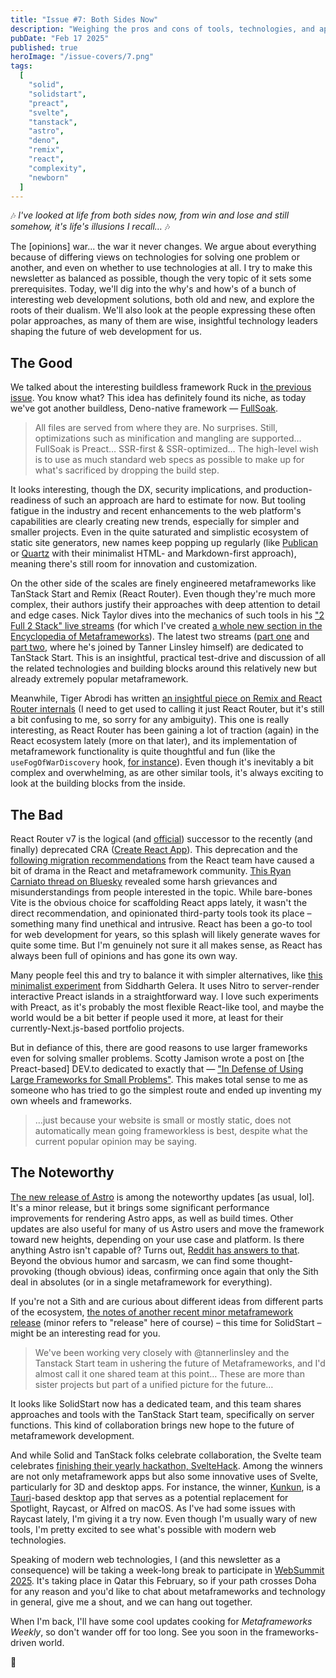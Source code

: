```yaml
---
title: "Issue #7: Both Sides Now"
description: "Weighing the pros and cons of tools, technologies, and approaches in the metaframework world."
pubDate: "Feb 17 2025"
published: true
heroImage: "/issue-covers/7.png"
tags:
  [
    "solid",
    "solidstart",
    "preact",
    "svelte",
    "tanstack",
    "astro",
    "deno",
    "remix",
    "react",
    "complexity",
    "newborn"
  ]
---
```


🎶 _I've looked at life from both sides now, from win and lose and still somehow, it's life's illusions I recall…_ 🎶

The [opinions] war... the war it never changes. We argue about everything because of differing views on technologies for solving one problem or another, and even on whether to use technologies at all. I try to make this newsletter as balanced as possible, though the very topic of it sets some prerequisites. Today, we'll dig into the why's and how's of a bunch of interesting web development solutions, both old and new, and explore the roots of their dualism. We'll also look at the people expressing these often polar approaches, as many of them are wise, insightful technology leaders shaping the future of web development for us.

## The Good

We talked about the interesting buildless framework Ruck in [the previous issue](https://metaframe.works/archive/6/). You know what? This idea has definitely found its niche, as today we've got another buildless, Deno-native framework — [FullSoak](https://github.com/fullsoak/fullsoak).

> All files are served from where they are. No surprises. Still, optimizations such as minification and mangling are supported… FullSoak is Preact… SSR-first & SSR-optimized… The high-level wish is to use as much standard web specs as possible to make up for what's sacrificed by dropping the build step.

It looks interesting, though the DX, security implications, and production-readiness of such an approach are hard to estimate for now. But tooling fatigue in the industry and recent enhancements to the web platform's capabilities are clearly creating new trends, especially for simpler and smaller projects. Even in the quite saturated and simplistic ecosystem of static site generators, new names keep popping up regularly (like [Publican](https://publican.dev) or [Quartz](https://quartz.jzhao.xyz) with their minimalist HTML- and Markdown-first approach), meaning there's still room for innovation and customization.

On the other side of the scales are finely engineered metaframeworks like TanStack Start and Remix (React Router). Even though they're much more complex, their authors justify their approaches with deep attention to detail and edge cases. Nick Taylor dives into the mechanics of such tools in his ["2 Full 2 Stack" live streams](https://www.youtube.com/playlist?list=PLZDPKYkCEQk07B0HWWOKH3bqpqOUQuOOk) (for which I've created [a whole new section in the Encyclopedia of Metaframeworks](https://github.com/fyodorio/awesome-metaframeworks?tab=readme-ov-file#live-streams)). The latest two streams ([part one](https://www.youtube.com/watch?v=B8fxOYkor88) and [part two](https://www.youtube.com/live/gNA8sDoC_wc), where he's joined by Tanner Linsley himself) are dedicated to TanStack Start. This is an insightful, practical test-drive and discussion of all the related technologies and building blocks around this relatively new but already extremely popular metaframework.

Meanwhile, Tiger Abrodi has written [an insightful piece on Remix and React Router internals](https://tigerabrodi.blog/how-react-router-works-under-the-hood) (I need to get used to calling it just React Router, but it's still a bit confusing to me, so sorry for any ambiguity). This one is really interesting, as React Router has been gaining a lot of traction (again) in the React ecosystem lately (more on that later), and its implementation of metaframework functionality is quite thoughtful and fun (like the `useFogOfWarDiscovery` hook, [for instance](https://remix.run/blog/fog-of-war)). Even though it's inevitably a bit complex and overwhelming, as are other similar tools, it's always exciting to look at the building blocks from the inside.

## The Bad

React Router v7 is the logical (and [official](https://react.dev/learn/creating-a-react-app#react-router-v7)) successor to the recently (and finally) deprecated CRA ([Create React App](https://create-react-app.dev)). This deprecation and the [following migration recommendations](https://react.dev/blog/2025/02/14/sunsetting-create-react-app) from the React team have caused a bit of drama in the React and metaframework community. [This Ryan Carniato thread on Bluesky](https://bsky.app/profile/ryansolid.bsky.social/post/3li5vulclhs26) revealed some harsh grievances and misunderstandings from people interested in the topic. While bare-bones Vite is the obvious choice for scaffolding React apps lately, it wasn't the direct recommendation, and opinionated third-party tools took its place – something many find unethical and intrusive. React has been a go-to tool for web development for years, so this splash will likely generate waves for quite some time. But I'm genuinely not sure it all makes sense, as React has always been full of opinions and has gone its own way.

Many people feel this and try to balance it with simpler alternatives, like [this minimalist experiment](https://github.com/barelyhuman/nitro-preact-islands) from Siddharth Gelera. It uses Nitro to server-render interactive Preact islands in a straightforward way. I love such experiments with Preact, as it's probably the most flexible React-like tool, and maybe the world would be a bit better if people used it more, at least for their currently-Next.js-based portfolio projects.

But in defiance of this, there are good reasons to use larger frameworks even for solving smaller problems. Scotty Jamison wrote a post on [the Preact-based] DEV.to dedicated to exactly that — ["In Defense of Using Large Frameworks for Small Problems"](https://dev.to/thescottyjam/in-defense-of-using-large-frameworks-for-small-problems-57n6). This makes total sense to me as someone who has tried to go the simplest route and ended up inventing my own wheels and frameworks.

> …just because your website is small or mostly static, does not automatically mean going frameworkless is best, despite what the current popular opinion may be saying.

## The Noteworthy

[The new release of Astro](https://astro.build/blog/astro-530/) is among the noteworthy updates [as usual, lol]. It's a minor release, but it brings some significant performance improvements for rendering Astro apps, as well as build times. Other updates are also useful for many of us Astro users and move the framework toward new heights, depending on your use case and platform. Is there anything Astro isn't capable of? Turns out, [Reddit has answers to that](https://www.reddit.com/r/astrojs/comments/1ipepy7/what_can_nextjs_do_that_astrojs_cant/). Beyond the obvious humor and sarcasm, we can find some thought-provoking (though obvious) ideas, confirming once again that only the Sith deal in absolutes (or in a single metaframework for everything).

If you're not a Sith and are curious about different ideas from different parts of the ecosystem, [the notes of another recent minor metaframework release](https://github.com/solidjs/solid-start/releases/tag/%40solidjs%2Fstart%401.1.0) (minor refers to "release" here of course) – this time for SolidStart – might be an interesting read for you.

> We've been working very closely with @tannerlinsley and the Tanstack Start team in ushering the future of Metaframeworks, and I'd almost call it one shared team at this point… These are more than sister projects but part of a unified picture for the future…

It looks like SolidStart now has a dedicated team, and this team shares approaches and tools with the TanStack Start team, specifically on server functions. This kind of collaboration brings new hope to the future of metaframework development.

And while Solid and TanStack folks celebrate collaboration, the Svelte team celebrates [finishing their yearly hackathon, SvelteHack](https://hack.sveltesociety.dev/2024/winners). Among the winners are not only metaframework apps but also some innovative uses of Svelte, particularly for 3D and desktop apps. For instance, the winner, [Kunkun](https://kunkun.sh), is a [Tauri](https://tauri.app)-based desktop app that serves as a potential replacement for Spotlight, Raycast, or Alfred on macOS. As I've had some issues with Raycast lately, I'm giving it a try now. Even though I'm usually wary of new tools, I'm pretty excited to see what's possible with modern web technologies.

Speaking of modern web technologies, I (and this newsletter as a consequence) will be taking a week-long break to participate in [WebSummit 2025](https://qatar.websummit.com). It's taking place in Qatar this February, so if your path crosses Doha for any reason and you'd like to chat about metaframeworks and technology in general, give me a shout, and we can hang out together.

When I'm back, I'll have some cool updates cooking for _Metaframeworks Weekly_, so don't wander off for too long. See you soon in the frameworks-driven world.

👋
